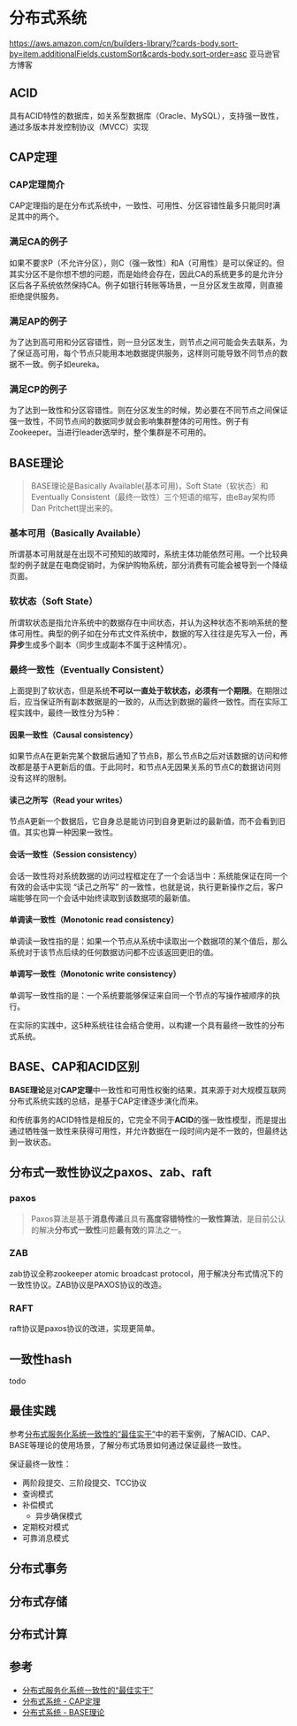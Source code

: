 # 分布式系统

https://aws.amazon.com/cn/builders-library/?cards-body.sort-by=item.additionalFields.customSort&cards-body.sort-order=asc 亚马逊官方博客

## ACID

具有ACID特性的数据库，如关系型数据库（Oracle、MySQL），支持强一致性，通过多版本并发控制协议（MVCC）实现

## CAP定理

### CAP定理简介

CAP定理指的是在分布式系统中，一致性、可用性、分区容错性最多只能同时满足其中的两个。

### 满足CA的例子

如果不要求P（不允许分区），则C（强一致性）和A（可用性）是可以保证的。但其实分区不是你想不想的问题，而是始终会存在，因此CA的系统更多的是允许分区后各子系统依然保持CA。例子如银行转账等场景，一旦分区发生故障，则直接拒绝提供服务。

### 满足AP的例子

为了达到高可用和分区容错性，则一旦分区发生，则节点之间可能会失去联系，为了保证高可用，每个节点只能用本地数据提供服务，这样则可能导致不同节点的数据不一致。例子如eureka。

### 满足CP的例子

为了达到一致性和分区容错性。则在分区发生的时候，势必要在不同节点之间保证强一致性，不同节点间的数据同步就会影响集群整体的可用性。例子有Zookeeper。当进行leader选举时，整个集群是不可用的。

## BASE理论

> BASE理论是Basically Available(基本可用)，Soft State（软状态）和Eventually Consistent（最终一致性）三个短语的缩写，由eBay架构师Dan Pritchett提出来的。
>

### 基本可用（Basically Available）

所谓基本可用就是在出现不可预知的故障时，系统主体功能依然可用。一个比较典型的例子就是在电商促销时，为保护购物系统，部分消费有可能会被导到一个降级页面。

### 软状态（Soft State）

所谓软状态是指允许系统中的数据存在中间状态，并认为这种状态不影响系统的整体可用性。典型的例子如在分布式文件系统中，数据的写入往往是先写入一份，再**异步**生成多个副本（同步生成副本不属于这种情况）。

### 最终一致性（Eventually Consistent）

上面提到了软状态，但是系统**不可以一直处于软状态，必须有一个期限**。在期限过后，应当保证所有副本数据是的一致的，从而达到数据的最终一致性。而在实际工程实践中，最终一致性分为5种：

#### 因果一致性（Causal consistency）

如果节点A在更新完某个数据后通知了节点B，那么节点B之后对该数据的访问和修改都是基于A更新后的值。于此同时，和节点A无因果关系的节点C的数据访问则没有这样的限制。

#### 读己之所写（Read your writes）

节点A更新一个数据后，它自身总是能访问到自身更新过的最新值，而不会看到旧值。其实也算一种因果一致性。

#### 会话一致性（Session consistency）

会话一致性将对系统数据的访问过程框定在了一个会话当中：系统能保证在同一个有效的会话中实现 “读己之所写” 的一致性，也就是说，执行更新操作之后，客户端能够在同一个会话中始终读取到该数据项的最新值。

#### 单调读一致性（Monotonic read consistency）

单调读一致性指的是：如果一个节点从系统中读取出一个数据项的某个值后，那么系统对于该节点后续的任何数据访问都不应该返回更旧的值。

#### 单调写一致性（Monotonic write consistency）

单调写一致性指的是：一个系统要能够保证来自同一个节点的写操作被顺序的执行。

在实际的实践中，这5种系统往往会结合使用，以构建一个具有最终一致性的分布式系统。

## BASE、CAP和ACID区别

**BASE理论**是对**CAP定理**中一致性和可用性权衡的结果，其来源于对大规模互联网分布式系统实践的总结，是基于CAP定律逐步演化而来。

和传统事务的ACID特性是相反的，它完全不同于**ACID**的强一致性模型，而是提出通过牺牲强一致性来获得可用性，并允许数据在一段时间内是不一致的，但最终达到一致状态。

## 分布式一致性协议之paxos、zab、raft

### paxos

> Paxos算法是基于**消息传递**且具有**高度容错特性**的**一致性算法**，是目前公认的解决**分布式一致性**问题**最有效**的算法之一。

### ZAB

zab协议全称zookeeper atomic broadcast protocol，用于解决分布式情况下的一致性协议。ZAB协议是PAXOS协议的改造。

### RAFT

raft协议是paxos协议的改进，实现更简单。

## 一致性hash

todo

## 最佳实践

参考[分布式服务化系统一致性的“最佳实干”](https://www.jianshu.com/p/1156151e20c8)中的若干案例，了解ACID、CAP、BASE等理论的使用场景，了解分布式场景如何通过保证最终一致性。

保证最终一致性：

* 两阶段提交、三阶段提交、TCC协议
* 查询模式
* 补偿模式
  * 异步确保模式
* 定期校对模式
* 可靠消息模式

## 分布式事务

## 分布式存储

## 分布式计算

## 参考

* [分布式服务化系统一致性的“最佳实干”](https://www.jianshu.com/p/1156151e20c8)
* [分布式系统 - CAP定理](http://www.yidooo.net/2019/02/28/cap-theorem.html)
* [分布式系统 - BASE理论](http://www.yidooo.net/2019/04/21/base-theorem.html)
